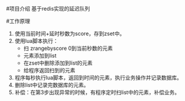 #项目介绍
基于redis实现的延迟队列

#工作原理
1. 使用当前时间+延时秒数为score，存到zset中。
2. 使用lua脚本执行：
    - 扫 zrangebyscore 0到当前秒数的元素
    - 元素添加到list
    - 在zset中删除添加到list的元素
    - 给程序返回扫到的元素
3. 程序每秒执行lua脚本，返回到时间的元素，执行业务操作并记录数据库。
4. 删除list中记录完数据库的元素。
5. 补偿：在第3步出现异常的时候，有程序定时扫list中的元素，补偿业务。
